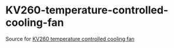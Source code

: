 # KV260-temperature-controlled-cooling-fan
Source for [KV260 temperature controlled cooling fan](https://www.hackster.io/Tai-Min/kv260-temperature-controlled-cooling-fan-000703)
